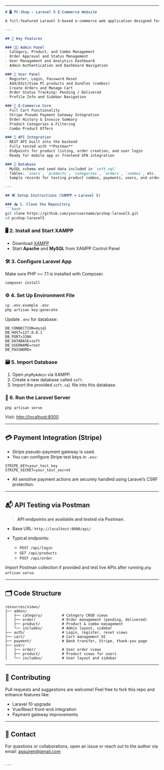
---

````markdown
# 🖥️ PC-Shop – Laravel 5 E-Commerce Website

A full-featured Laravel 5-based e-commerce web application designed for selling, exchanging, and managing unused or refurbished PC components. This project helps users recycle or resell PC parts and includes full admin/user panels, cart and order management, combo deals, Stripe pseudo payment integration, and Postman-tested APIs.

---

## 🌟 Key Features

### 👨‍💼 Admin Panel
- Category, Product, and Combo Management
- Order Approval and Status Management
- User Management and Analytics Dashboard
- Admin Authentication and Dashboard Navigation

### 👤 User Panel
- Register, Login, Password Reset
- Add/Edit/View PC products and bundles (combos)
- Create Orders and Manage Cart
- Order Status Tracking: Pending / Delivered
- Profile Info and Sidebar Navigation

### 🛒 E-Commerce Core
- Full Cart Functionality
- Stripe Pseudo Payment Gateway Integration
- Order History & Invoice Summary
- Product Categories & Filtering
- Combo Product Offers

### 🔌 API Integration
- REST API built into the backend
- Fully tested with **Postman**
- Endpoints for product listing, order creation, and user login
- Ready for mobile app or frontend SPA integration

### 💾 Database
- MySQL schema and seed data included in `soft.sql`
- Tables: `users`, `products`, `categories`, `orders`, `combos`, etc.
- Sample records for testing product combos, payments, users, and orders

---

## 🛠️ Setup Instructions (XAMPP + Laravel 5)

### 📥 1. Clone the Repository
```bash
git clone https://github.com/yourusername/pcshop-laravel5.git
cd pcshop-laravel5
````

### 🖥️ 2. Install and Start XAMPP

* Download [XAMPP](https://www.apachefriends.org/index.html)
* Start **Apache** and **MySQL** from XAMPP Control Panel

### 🛠️ 3. Configure Laravel App

Make sure PHP >= 7.1 is installed with Composer.

```bash
composer install
```

### ⚙️ 4. Set Up Environment File

```bash
cp .env.example .env
php artisan key:generate
```

Update `.env` for database:

```dotenv
DB_CONNECTION=mysql
DB_HOST=127.0.0.1
DB_PORT=3306
DB_DATABASE=soft
DB_USERNAME=root
DB_PASSWORD=
```

### 🗃️ 5. Import Database

1. Open `phpMyAdmin` via XAMPP.
2. Create a new database called `soft`.
3. Import the provided `soft.sql` file into this database.

### 🧪 6. Run the Laravel Server

```bash
php artisan serve
```

Visit: [http://localhost:8000](http://localhost:8000)

---

## 💳 Payment Integration (Stripe)

* Stripe pseudo-payment gateway is used.
* You can configure Stripe test keys in `.env`:

```dotenv
STRIPE_KEY=your_test_key
STRIPE_SECRET=your_test_secret
```

* All sensitive payment actions are securely handled using Laravel’s CSRF protection.

---

## 📬 API Testing via Postman

> **API endpoints are available and tested via Postman.**

* Base URL: `http://localhost:8000/api/`
* Typical endpoints:

  * `POST /api/login`
  * `GET /api/products`
  * `POST /api/order`

Import Postman collection if provided and test live APIs after running `php artisan serve`.

---

## 🗂️ Code Structure

```
resources/views/
├── admin/
│   ├── category/         # Category CRUD views
│   ├── order/            # Order management (pending, delivered)
│   ├── product/          # Product & combo management
│   └── includes/         # Admin layout, sidebar
├── auth/                 # Login, register, reset views
├── cart/                 # Cart management UI
├── payment/              # Bank transfer, Stripe, thank-you page
├── user/
│   ├── order/            # User order views
│   ├── product/          # Product views for users
│   └── includes/         # User layout and sidebar
```

---

## 🙌 Contributing

Pull requests and suggestions are welcome!
Feel free to fork this repo and enhance features like:

* Laravel 10 upgrade
* Vue/React front-end integration
* Payment gateway improvements

---

## 📩 Contact

For questions or collaborations, open an issue or reach out to the author via email: asquiren@gmail.com

```

---


